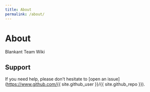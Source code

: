 ```yaml
---
title: About
permalink: /about/
---
```


# About

Blankant Team Wiki

## Support

If you need help, please don't hesitate to [open an issue](https://www.github.com/{{ site.github_user }}/{{ site.github_repo }}).

